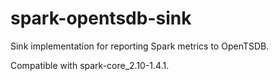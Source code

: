 # spark-opentsdb-sink
Sink implementation for reporting Spark metrics to OpenTSDB.

Compatible with spark-core_2.10-1.4.1.

